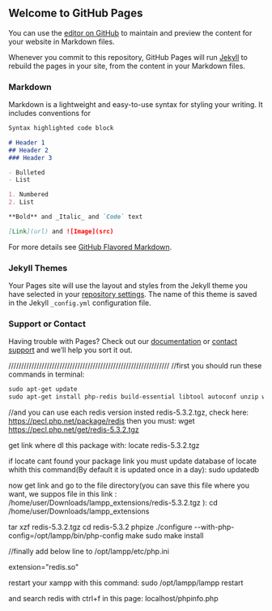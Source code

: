 ## Welcome to GitHub Pages

You can use the [editor on GitHub](https://github.com/amisfa/ex_on_lampp.github.io/edit/gh-pages/index.md) to maintain and preview the content for your website in Markdown files.

Whenever you commit to this repository, GitHub Pages will run [Jekyll](https://jekyllrb.com/) to rebuild the pages in your site, from the content in your Markdown files.

### Markdown

Markdown is a lightweight and easy-to-use syntax for styling your writing. It includes conventions for

```markdown
Syntax highlighted code block

# Header 1
## Header 2
### Header 3

- Bulleted
- List

1. Numbered
2. List

**Bold** and _Italic_ and `Code` text

[Link](url) and ![Image](src)
```

For more details see [GitHub Flavored Markdown](https://guides.github.com/features/mastering-markdown/).

### Jekyll Themes

Your Pages site will use the layout and styles from the Jekyll theme you have selected in your [repository settings](https://github.com/amisfa/ex_on_lampp.github.io/settings). The name of this theme is saved in the Jekyll `_config.yml` configuration file.

### Support or Contact

Having trouble with Pages? Check out our [documentation](https://docs.github.com/categories/github-pages-basics/) or [contact support](https://github.com/contact) and we’ll help you sort it out.





///////////////////////////////////////////////////////////////
//first you should run these commands in terminal:
```markdown
sudo apt-get update
sudo apt-get install php-redis build-essential libtool autoconf unzip wget mlocate
```


//and
you can use each redis version insted redis-5.3.2.tgz, check here:
https://pecl.php.net/package/redis
then you must:
wget https://pecl.php.net/get/redis-5.3.2.tgz

get link where dl this package with:
locate redis-5.3.2.tgz


if locate cant found your package link you must update database of locate whith this command(By default it is updated once in a day):
sudo updatedb

now get link and go to the file directory(you can save this file where you want, we suppos file in this link : /home/user/Downloads/lampp_extensions/redis-5.3.2.tgz
):
cd /home/user/Downloads/lampp_extensions

tar xzf redis-5.3.2.tgz
cd redis-5.3.2
phpize
./configure --with-php-config=/opt/lampp/bin/php-config
make
sudo make install


//finally add below line to /opt/lampp/etc/php.ini

extension="redis.so"


restart your xampp with this command:
sudo /opt/lampp/lampp restart

and search redis with ctrl+f in this page:
localhost/phpinfo.php






